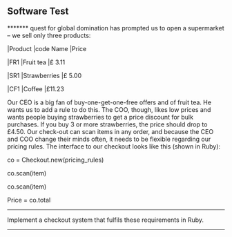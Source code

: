 ﻿Software Test
-----------------------------------------------------------------------------------------------------------------------

******* quest for global domination has prompted us to open a supermarket – we sell only three products:



|Product |code Name    |Price

|FR1      |Fruit tea         |£ 3.11

|SR1      |Strawberries   |£ 5.00

|CF1      |Coffee            |£11.23



Our CEO is a big fan of buy-one-get-one-free offers and of fruit tea. He wants us to add a rule to do this.
The COO, though, likes low prices and wants people buying strawberries to get a price 
discount for bulk purchases. If you buy 3 or more strawberries, the price should drop to £4.50.
Our check-out can scan items in any order, and because the CEO and COO change 
their minds often, it needs to be flexible regarding our pricing rules.
The interface to our checkout looks like this (shown in Ruby):


co = Checkout.new(pricing_rules)

co.scan(item)

co.scan(item)

Price = co.total

-----------------------------------------------------------------------------------------------------------------------

Implement a checkout system that fulfils these requirements in Ruby.

-----------------------------------------------------------------------------------------------------------------------

